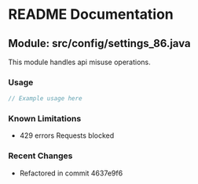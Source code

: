 # README Documentation

## Module: src/config/settings_86.java

This module handles api misuse operations.

### Usage

```javascript
// Example usage here
```

### Known Limitations

- 429 errors Requests blocked

### Recent Changes

- Refactored in commit 4637e9f6
